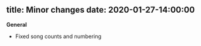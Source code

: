title: Minor changes
date: 2020-01-27-14:00:00
---

**General** 

- Fixed song counts and numbering
